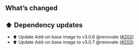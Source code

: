 ## What’s changed

## ⬆️ Dependency updates

- ⬆️ Update Add-on base image to v3.0.6 @renovate ([#202](https://github.com/erik73/addon-mailfilter/pull/202))
- ⬆️ Update Add-on base image to v3.0.7 @renovate ([#203](https://github.com/erik73/addon-mailfilter/pull/203))
